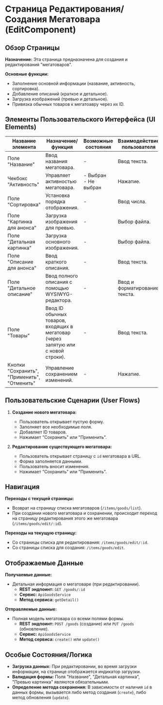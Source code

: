 # Страница Редактирования/Создания Мегатовара (EditComponent)

## Обзор Страницы

**Назначение:** Эта страница предназначена для создания и редактирования "мегатоваров".

**Основные функции:**
-   Заполнение основной информации (название, активность, сортировка).
-   Добавление описаний (краткое и детальное).
-   Загрузка изображений (превью и детальное).
-   Привязка обычных товаров к мегатоавру через их ID.

## Элементы Пользовательского Интерфейса (UI Elements)

| Название элемента | Назначение/функция | Возможные состояния | Взаимодействие пользователя |
| --- | --- | --- | --- |
| Поле "Название" | Ввод названия мегатовара. | - | Ввод текста. |
| Чекбокс "Активность" | Управляет активностью мегатовара. | - Выбран<br>- Не выбран | Нажатие. |
| Поле "Сортировка" | Установка порядка отображения. | - | Ввод числа. |
| Поле "Картинка для анонса" | Загрузка изображения для превью. | - | Выбор файла. |
| Поле "Детальная картинка" | Загрузка основного изображения. | - | Выбор файла. |
| Поле "Описание для анонса" | Ввод краткого описания. | - | Ввод текста. |
| Поле "Детальное описание" | Ввод полного описания с помощью WYSIWYG-редактора. | - | Ввод и форматирование текста. |
| Поле "Товары" | Ввод ID обычных товаров, входящих в мегатовар (через запятую или с новой строки). | - | Ввод текста. |
| Кнопки "Сохранить", "Применить", "Отменить" | Управление сохранением изменений. | - | Нажатие. |

## Пользовательские Сценарии (User Flows)

1.  **Создание нового мегатовара:**
    -   Пользователь открывает пустую форму.
    -   Заполняет все необходимые поля.
    -   Добавляет ID товаров.
    -   Нажимает "Сохранить" или "Применить".

2.  **Редактирование существующего мегатовара:**
    -   Пользователь открывает страницу с `id` мегатовара в URL.
    -   Форма заполняется данными.
    -   Пользователь вносит изменения.
    -   Нажимает "Сохранить" или "Применить".

## Навигация

**Переходы с текущей страницы:**
-   Возврат на страницу списка мегатоваров (`/items/goods/list`).
-   При создании нового мегатовара и сохранении, происходит переход на страницу редактирования этого же мегатовара (`/items/goods/edit/:id`).

**Переходы на текущую страницу:**
-   Со страницы списка для редактирования: `/items/goods/edit/:id`.
-   Со страницы списка для создания: `/items/goods/edit`.

## Отображаемые Данные

**Получаемые данные:**
-   Детальная информация о мегатоварe (при редактировании).
    -   **REST эндпоинт:** `GET /goods/:id`
    -   **Сервис:** `ApiGoodsService`
    -   **Метод сервиса:** `getDetail()`

**Отправляемые данные:**
-   Полная модель мегатовара со всеми полями формы.
    -   **REST эндпоинт:** `POST /goods` (создание) или `PUT /goods` (обновление).
    -   **Сервис:** `ApiGoodsService`
    -   **Метод сервиса:** `create()` или `update()`

## Особые Состояния/Логика

-   **Загрузка данных:** При редактировании, во время загрузки информации, на странице отображается индикатор загрузки.
-   **Валидация формы:** Поля "Название", "Детальная картинка", "Превью картинка" являются обязательными.
-   **Определение метода сохранения:** В зависимости от наличия `id` в данных формы, вызывается либо метод создания (`create`), либо метод обновления (`update`).
